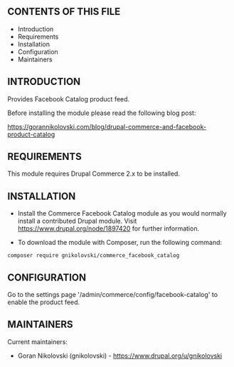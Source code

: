 CONTENTS OF THIS FILE
---------------------

 * Introduction
 * Requirements
 * Installation
 * Configuration
 * Maintainers


INTRODUCTION
------------

Provides Facebook Catalog product feed.

Before installing the module please read the following blog post:

https://gorannikolovski.com/blog/drupal-commerce-and-facebook-product-catalog


REQUIREMENTS
------------

This module requires Drupal Commerce 2.x to be installed.


INSTALLATION
------------

 * Install the Commerce Facebook Catalog module as you would normally install a
   contributed Drupal module. Visit https://www.drupal.org/node/1897420 for
   further information.

 * To download the module with Composer, run the following command:
 
```shell
composer require gnikolovski/commerce_facebook_catalog
```


CONFIGURATION
-------------

Go to the settings page '/admin/commerce/config/facebook-catalog' to enable the
product feed.


MAINTAINERS
-----------

Current maintainers:
 * Goran Nikolovski (gnikolovski) - https://www.drupal.org/u/gnikolovski
